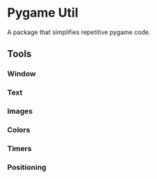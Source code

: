 # Pygame Util
A package that simplifies repetitive pygame code.

## Tools

### Window


### Text

### Images

### Colors

### Timers

### Positioning


